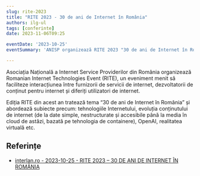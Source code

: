 ```yaml
---
slug: rite-2023
title: "RITE 2023 - 30 de ani de Internet în România"
authors: ilg-ul
tags: [conferinte]
date: 2023-11-06T09:25

eventDate: '2023-10-25'
eventSummary: 'ANISP organizează RITE 2023 "30 de ani de Internet în România"'

---
```


Asociația Națională a Internet Service Providerilor din România organizează Romanian Internet Technologies Event (RITE), un eveniment menit să faciliteze interacțiunea între furnizorii de servicii de internet, dezvoltatorii de conținut pentru internet și diferiți utilizatori de internet.

<!-- truncate -->

Ediția RITE din acest an tratează tema “30 de ani de Internet în România” și abordează subiecte precum: tehnologiile Internetului, evoluția conținutului de internet (de la date simple, nestructurate și accesibile până la media în cloud de astăzi, bazată pe tehnologia de containere), OpenAI, realitatea virtuală etc.

## Referințe

- [interlan.ro - 2023-10-25 - RITE 2023 – 30 DE ANI DE INTERNET ÎN ROMÂNIA](https://www.interlan.ro/rite-2023-30-de-ani-de-internet-in-romania/)
